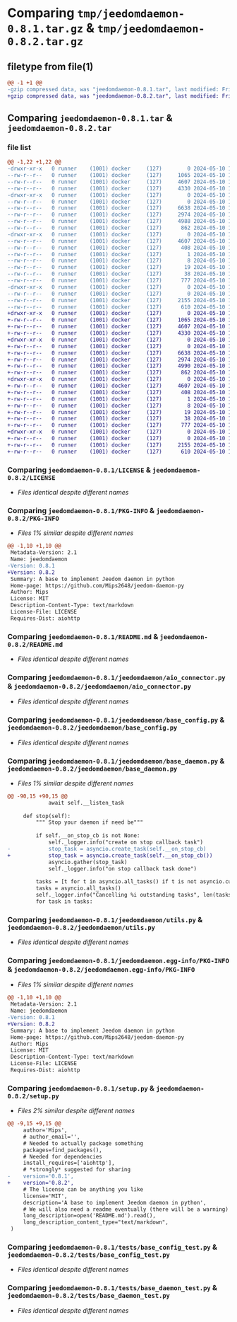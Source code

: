 # Comparing `tmp/jeedomdaemon-0.8.1.tar.gz` & `tmp/jeedomdaemon-0.8.2.tar.gz`

## filetype from file(1)

```diff
@@ -1 +1 @@
-gzip compressed data, was "jeedomdaemon-0.8.1.tar", last modified: Fri May 10 14:53:44 2024, max compression
+gzip compressed data, was "jeedomdaemon-0.8.2.tar", last modified: Fri May 10 15:04:34 2024, max compression
```

## Comparing `jeedomdaemon-0.8.1.tar` & `jeedomdaemon-0.8.2.tar`

### file list

```diff
@@ -1,22 +1,22 @@
-drwxr-xr-x   0 runner    (1001) docker     (127)        0 2024-05-10 14:53:44.447498 jeedomdaemon-0.8.1/
--rw-r--r--   0 runner    (1001) docker     (127)     1065 2024-05-10 14:53:40.000000 jeedomdaemon-0.8.1/LICENSE
--rw-r--r--   0 runner    (1001) docker     (127)     4607 2024-05-10 14:53:44.447498 jeedomdaemon-0.8.1/PKG-INFO
--rw-r--r--   0 runner    (1001) docker     (127)     4330 2024-05-10 14:53:40.000000 jeedomdaemon-0.8.1/README.md
-drwxr-xr-x   0 runner    (1001) docker     (127)        0 2024-05-10 14:53:44.443498 jeedomdaemon-0.8.1/jeedomdaemon/
--rw-r--r--   0 runner    (1001) docker     (127)        0 2024-05-10 14:53:40.000000 jeedomdaemon-0.8.1/jeedomdaemon/__init__.py
--rw-r--r--   0 runner    (1001) docker     (127)     6638 2024-05-10 14:53:40.000000 jeedomdaemon-0.8.1/jeedomdaemon/aio_connector.py
--rw-r--r--   0 runner    (1001) docker     (127)     2974 2024-05-10 14:53:40.000000 jeedomdaemon-0.8.1/jeedomdaemon/base_config.py
--rw-r--r--   0 runner    (1001) docker     (127)     4988 2024-05-10 14:53:40.000000 jeedomdaemon-0.8.1/jeedomdaemon/base_daemon.py
--rw-r--r--   0 runner    (1001) docker     (127)      862 2024-05-10 14:53:40.000000 jeedomdaemon-0.8.1/jeedomdaemon/utils.py
-drwxr-xr-x   0 runner    (1001) docker     (127)        0 2024-05-10 14:53:44.447498 jeedomdaemon-0.8.1/jeedomdaemon.egg-info/
--rw-r--r--   0 runner    (1001) docker     (127)     4607 2024-05-10 14:53:44.000000 jeedomdaemon-0.8.1/jeedomdaemon.egg-info/PKG-INFO
--rw-r--r--   0 runner    (1001) docker     (127)      408 2024-05-10 14:53:44.000000 jeedomdaemon-0.8.1/jeedomdaemon.egg-info/SOURCES.txt
--rw-r--r--   0 runner    (1001) docker     (127)        1 2024-05-10 14:53:44.000000 jeedomdaemon-0.8.1/jeedomdaemon.egg-info/dependency_links.txt
--rw-r--r--   0 runner    (1001) docker     (127)        8 2024-05-10 14:53:44.000000 jeedomdaemon-0.8.1/jeedomdaemon.egg-info/requires.txt
--rw-r--r--   0 runner    (1001) docker     (127)       19 2024-05-10 14:53:44.000000 jeedomdaemon-0.8.1/jeedomdaemon.egg-info/top_level.txt
--rw-r--r--   0 runner    (1001) docker     (127)       38 2024-05-10 14:53:44.447498 jeedomdaemon-0.8.1/setup.cfg
--rw-r--r--   0 runner    (1001) docker     (127)      777 2024-05-10 14:53:40.000000 jeedomdaemon-0.8.1/setup.py
-drwxr-xr-x   0 runner    (1001) docker     (127)        0 2024-05-10 14:53:44.447498 jeedomdaemon-0.8.1/tests/
--rw-r--r--   0 runner    (1001) docker     (127)        0 2024-05-10 14:53:40.000000 jeedomdaemon-0.8.1/tests/__init__.py
--rw-r--r--   0 runner    (1001) docker     (127)     2155 2024-05-10 14:53:40.000000 jeedomdaemon-0.8.1/tests/base_config_test.py
--rw-r--r--   0 runner    (1001) docker     (127)      610 2024-05-10 14:53:40.000000 jeedomdaemon-0.8.1/tests/base_daemon_test.py
+drwxr-xr-x   0 runner    (1001) docker     (127)        0 2024-05-10 15:04:34.367800 jeedomdaemon-0.8.2/
+-rw-r--r--   0 runner    (1001) docker     (127)     1065 2024-05-10 15:04:26.000000 jeedomdaemon-0.8.2/LICENSE
+-rw-r--r--   0 runner    (1001) docker     (127)     4607 2024-05-10 15:04:34.367800 jeedomdaemon-0.8.2/PKG-INFO
+-rw-r--r--   0 runner    (1001) docker     (127)     4330 2024-05-10 15:04:26.000000 jeedomdaemon-0.8.2/README.md
+drwxr-xr-x   0 runner    (1001) docker     (127)        0 2024-05-10 15:04:34.367800 jeedomdaemon-0.8.2/jeedomdaemon/
+-rw-r--r--   0 runner    (1001) docker     (127)        0 2024-05-10 15:04:26.000000 jeedomdaemon-0.8.2/jeedomdaemon/__init__.py
+-rw-r--r--   0 runner    (1001) docker     (127)     6638 2024-05-10 15:04:26.000000 jeedomdaemon-0.8.2/jeedomdaemon/aio_connector.py
+-rw-r--r--   0 runner    (1001) docker     (127)     2974 2024-05-10 15:04:26.000000 jeedomdaemon-0.8.2/jeedomdaemon/base_config.py
+-rw-r--r--   0 runner    (1001) docker     (127)     4990 2024-05-10 15:04:26.000000 jeedomdaemon-0.8.2/jeedomdaemon/base_daemon.py
+-rw-r--r--   0 runner    (1001) docker     (127)      862 2024-05-10 15:04:26.000000 jeedomdaemon-0.8.2/jeedomdaemon/utils.py
+drwxr-xr-x   0 runner    (1001) docker     (127)        0 2024-05-10 15:04:34.367800 jeedomdaemon-0.8.2/jeedomdaemon.egg-info/
+-rw-r--r--   0 runner    (1001) docker     (127)     4607 2024-05-10 15:04:34.000000 jeedomdaemon-0.8.2/jeedomdaemon.egg-info/PKG-INFO
+-rw-r--r--   0 runner    (1001) docker     (127)      408 2024-05-10 15:04:34.000000 jeedomdaemon-0.8.2/jeedomdaemon.egg-info/SOURCES.txt
+-rw-r--r--   0 runner    (1001) docker     (127)        1 2024-05-10 15:04:34.000000 jeedomdaemon-0.8.2/jeedomdaemon.egg-info/dependency_links.txt
+-rw-r--r--   0 runner    (1001) docker     (127)        8 2024-05-10 15:04:34.000000 jeedomdaemon-0.8.2/jeedomdaemon.egg-info/requires.txt
+-rw-r--r--   0 runner    (1001) docker     (127)       19 2024-05-10 15:04:34.000000 jeedomdaemon-0.8.2/jeedomdaemon.egg-info/top_level.txt
+-rw-r--r--   0 runner    (1001) docker     (127)       38 2024-05-10 15:04:34.367800 jeedomdaemon-0.8.2/setup.cfg
+-rw-r--r--   0 runner    (1001) docker     (127)      777 2024-05-10 15:04:26.000000 jeedomdaemon-0.8.2/setup.py
+drwxr-xr-x   0 runner    (1001) docker     (127)        0 2024-05-10 15:04:34.367800 jeedomdaemon-0.8.2/tests/
+-rw-r--r--   0 runner    (1001) docker     (127)        0 2024-05-10 15:04:26.000000 jeedomdaemon-0.8.2/tests/__init__.py
+-rw-r--r--   0 runner    (1001) docker     (127)     2155 2024-05-10 15:04:26.000000 jeedomdaemon-0.8.2/tests/base_config_test.py
+-rw-r--r--   0 runner    (1001) docker     (127)      610 2024-05-10 15:04:26.000000 jeedomdaemon-0.8.2/tests/base_daemon_test.py
```

### Comparing `jeedomdaemon-0.8.1/LICENSE` & `jeedomdaemon-0.8.2/LICENSE`

 * *Files identical despite different names*

### Comparing `jeedomdaemon-0.8.1/PKG-INFO` & `jeedomdaemon-0.8.2/PKG-INFO`

 * *Files 1% similar despite different names*

```diff
@@ -1,10 +1,10 @@
 Metadata-Version: 2.1
 Name: jeedomdaemon
-Version: 0.8.1
+Version: 0.8.2
 Summary: A base to implement Jeedom daemon in python
 Home-page: https://github.com/Mips2648/jeedom-daemon-py
 Author: Mips
 License: MIT
 Description-Content-Type: text/markdown
 License-File: LICENSE
 Requires-Dist: aiohttp
```

### Comparing `jeedomdaemon-0.8.1/README.md` & `jeedomdaemon-0.8.2/README.md`

 * *Files identical despite different names*

### Comparing `jeedomdaemon-0.8.1/jeedomdaemon/aio_connector.py` & `jeedomdaemon-0.8.2/jeedomdaemon/aio_connector.py`

 * *Files identical despite different names*

### Comparing `jeedomdaemon-0.8.1/jeedomdaemon/base_config.py` & `jeedomdaemon-0.8.2/jeedomdaemon/base_config.py`

 * *Files identical despite different names*

### Comparing `jeedomdaemon-0.8.1/jeedomdaemon/base_daemon.py` & `jeedomdaemon-0.8.2/jeedomdaemon/base_daemon.py`

 * *Files 1% similar despite different names*

```diff
@@ -90,15 +90,15 @@
             await self.__listen_task
 
     def stop(self):
         """ Stop your daemon if need be"""
 
         if self.__on_stop_cb is not None:
             self._logger.info("create on stop callback task")
-            stop_task = asyncio.create_task(self.__on_stop_cb)
+            stop_task = asyncio.create_task(self.__on_stop_cb())
             asyncio.gather(stop_task)
             self._logger.info("on stop callback task done")
 
         tasks = [t for t in asyncio.all_tasks() if t is not asyncio.current_task()]
         tasks = asyncio.all_tasks()
         self._logger.info("Cancelling %i outstanding tasks", len(tasks))
         for task in tasks:
```

### Comparing `jeedomdaemon-0.8.1/jeedomdaemon/utils.py` & `jeedomdaemon-0.8.2/jeedomdaemon/utils.py`

 * *Files identical despite different names*

### Comparing `jeedomdaemon-0.8.1/jeedomdaemon.egg-info/PKG-INFO` & `jeedomdaemon-0.8.2/jeedomdaemon.egg-info/PKG-INFO`

 * *Files 1% similar despite different names*

```diff
@@ -1,10 +1,10 @@
 Metadata-Version: 2.1
 Name: jeedomdaemon
-Version: 0.8.1
+Version: 0.8.2
 Summary: A base to implement Jeedom daemon in python
 Home-page: https://github.com/Mips2648/jeedom-daemon-py
 Author: Mips
 License: MIT
 Description-Content-Type: text/markdown
 License-File: LICENSE
 Requires-Dist: aiohttp
```

### Comparing `jeedomdaemon-0.8.1/setup.py` & `jeedomdaemon-0.8.2/setup.py`

 * *Files 2% similar despite different names*

```diff
@@ -9,15 +9,15 @@
     author='Mips',
     # author_email='',
     # Needed to actually package something
     packages=find_packages(),
     # Needed for dependencies
     install_requires=['aiohttp'],
     # *strongly* suggested for sharing
-    version='0.8.1',
+    version='0.8.2',
     # The license can be anything you like
     license='MIT',
     description='A base to implement Jeedom daemon in python',
     # We will also need a readme eventually (there will be a warning)
     long_description=open('README.md').read(),
     long_description_content_type="text/markdown",
 )
```

### Comparing `jeedomdaemon-0.8.1/tests/base_config_test.py` & `jeedomdaemon-0.8.2/tests/base_config_test.py`

 * *Files identical despite different names*

### Comparing `jeedomdaemon-0.8.1/tests/base_daemon_test.py` & `jeedomdaemon-0.8.2/tests/base_daemon_test.py`

 * *Files identical despite different names*

